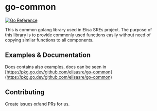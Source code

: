 # go-common

[![Go Reference](https://pkg.go.dev/badge/github.com/elisasre/go-common.svg)](https://pkg.go.dev/github.com/elisasre/go-common)

This is common golang library used in Elisa SREs project.
The purpose of this library is to provide commonly used functions easily without need of copying similar functions to all components.

## Examples & Documentation
Docs contains also examples, docs can be seen in [https://pkg.go.dev/github.com/elisasre/go-common](https://pkg.go.dev/github.com/elisasre/go-common)

## Contributing
Create issues or/and PRs for us.
